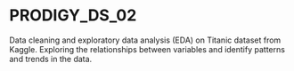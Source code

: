 # PRODIGY_DS_02
Data cleaning and exploratory data analysis (EDA) on Titanic dataset from Kaggle. Exploring the relationships between variables and identify patterns and trends in the data.
